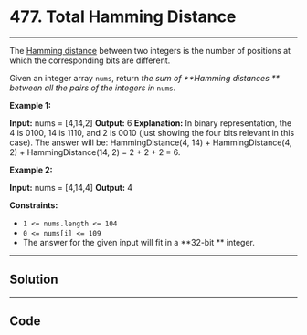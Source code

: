 # 477. Total Hamming Distance

---

The [Hamming distance](https://en.wikipedia.org/wiki/Hamming_distance) between two integers is the number of positions at which the corresponding bits are different.

Given an integer array `nums`, return _the sum of **Hamming distances ** between all the pairs of the integers in_ `nums`.

 

**Example 1:**


**Input:** nums = [4,14,2]
**Output:** 6
**Explanation:** In binary representation, the 4 is 0100, 14 is 1110, and 2 is 0010 (just
showing the four bits relevant in this case).
The answer will be:
HammingDistance(4, 14) + HammingDistance(4, 2) + HammingDistance(14, 2) = 2 + 2 + 2 = 6.


**Example 2:**


**Input:** nums = [4,14,4]
**Output:** 4


 

**Constraints:**

  * `1 <= nums.length <= 104`
  * `0 <= nums[i] <= 109`
  * The answer for the given input will fit in a **32-bit ** integer.

---

## Solution



---

## Code
```python


```
